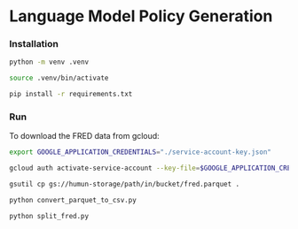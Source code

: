 # Language Model Policy Generation

### Installation
```bash
python -m venv .venv

source .venv/bin/activate

pip install -r requirements.txt
```

### Run
To download the FRED data from gcloud:

```bash
export GOOGLE_APPLICATION_CREDENTIALS="./service-account-key.json"

gcloud auth activate-service-account --key-file=$GOOGLE_APPLICATION_CREDENTIALS

gsutil cp gs://humun-storage/path/in/bucket/fred.parquet .

python convert_parquet_to_csv.py 

python split_fred.py 
```